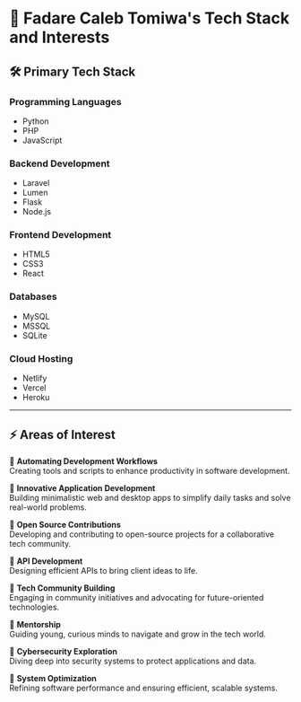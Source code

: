 # 🌟 Fadare Caleb Tomiwa's Tech Stack and Interests

## 🛠 Primary Tech Stack

### Programming Languages
- Python
- PHP
- JavaScript

### Backend Development
- Laravel
- Lumen
- Flask
- Node.js

### Frontend Development
- HTML5
- CSS3
- React

### Databases
- MySQL
- MSSQL
- SQLite

### Cloud Hosting
- Netlify
- Vercel
- Heroku

---

## ⚡ Areas of Interest

🌟 **Automating Development Workflows**  
Creating tools and scripts to enhance productivity in software development.

🌟 **Innovative Application Development**  
Building minimalistic web and desktop apps to simplify daily tasks and solve real-world problems.

🌟 **Open Source Contributions**  
Developing and contributing to open-source projects for a collaborative tech community.

🌟 **API Development**  
Designing efficient APIs to bring client ideas to life.

🌟 **Tech Community Building**  
Engaging in community initiatives and advocating for future-oriented technologies.

🌟 **Mentorship**  
Guiding young, curious minds to navigate and grow in the tech world.

🌟 **Cybersecurity Exploration**  
Diving deep into security systems to protect applications and data.

🌟 **System Optimization**  
Refining software performance and ensuring efficient, scalable systems.
